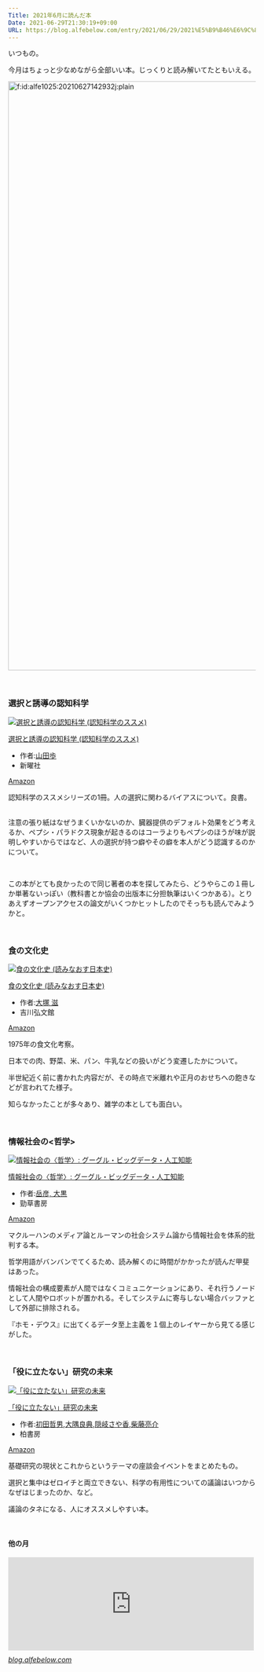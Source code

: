 ```yaml
---
Title: 2021年6月に読んだ本
Date: 2021-06-29T21:30:19+09:00
URL: https://blog.alfebelow.com/entry/2021/06/29/2021%E5%B9%B46%E6%9C%88%E3%81%AB%E8%AA%AD%E3%82%93%E3%81%A0%E6%9C%AC
---
```


<p>いつもの。</p>
<p>今月はちょっと少なめながら全部いい本。じっくりと読み解いてたともいえる。</p>
<p><img src="https://cdn-ak.f.st-hatena.com/images/fotolife/a/alfe1025/20210627/20210627142932.jpg" alt="f:id:alfe1025:20210627142932j:plain" width="1200" loading="lazy" title="" class="hatena-fotolife" itemprop="image" /></p>
<p> </p>

### 選択と誘導の認知科学

<div class="freezed">
<div class="hatena-asin-detail"><a href="https://www.amazon.co.jp/exec/obidos/ASIN/4788516187/ab1025-22/" class="hatena-asin-detail-image-link" target="_blank" rel="noopener"><img src="https://m.media-amazon.com/images/I/41i1rzicdSL._SL500_.jpg" class="hatena-asin-detail-image" alt="選択と誘導の認知科学 (認知科学のススメ)" title="選択と誘導の認知科学 (認知科学のススメ)" /></a>
<div class="hatena-asin-detail-info">
<p class="hatena-asin-detail-title"><a href="https://www.amazon.co.jp/exec/obidos/ASIN/4788516187/ab1025-22/" target="_blank" rel="noopener">選択と誘導の認知科学 (認知科学のススメ)</a></p>
<ul class="hatena-asin-detail-meta">
<li><span class="hatena-asin-detail-label">作者:</span><a href="http://d.hatena.ne.jp/keyword/%BB%B3%C5%C4%CA%E2" class="keyword">山田歩</a></li>
<li>新曜社</li>
</ul>
<a href="https://www.amazon.co.jp/exec/obidos/ASIN/4788516187/ab1025-22/" class="asin-detail-buy" target="_blank" rel="noopener">Amazon</a></div>
</div>
</div>
<p>認知科学のススメシリーズの1冊。人の選択に関わるバイアスについて。良書。</p>
<p><br />注意の張り紙はなぜうまくいかないのか、臓器提供のデフォルト効果をどう考えるか、ペプシ・パラドクス現象が起きるのはコーラよりもペプシのほうが味が説明しやすいからではなど、人の選択が持つ癖やその癖を本人がどう認識するのかについて。</p>
<p> </p>
<p>この本がとても良かったので同じ著者の本を探してみたら、どうやらこの１冊しか単著ないっぽい（教科書とか協会の出版本に分担執筆はいくつかある）。とりあえずオープンアクセスの論文がいくつかヒットしたのでそっちも読んでみようかと。</p>
<p> </p>

### 食の文化史

<div class="freezed">
<div class="hatena-asin-detail"><a href="https://www.amazon.co.jp/exec/obidos/ASIN/464207161X/ab1025-22/" class="hatena-asin-detail-image-link" target="_blank" rel="noopener"><img src="https://m.media-amazon.com/images/I/41hjp6xC22L._SL500_.jpg" class="hatena-asin-detail-image" alt="食の文化史 (読みなおす日本史)" title="食の文化史 (読みなおす日本史)" /></a>
<div class="hatena-asin-detail-info">
<p class="hatena-asin-detail-title"><a href="https://www.amazon.co.jp/exec/obidos/ASIN/464207161X/ab1025-22/" target="_blank" rel="noopener">食の文化史 (読みなおす日本史)</a></p>
<ul class="hatena-asin-detail-meta">
<li><span class="hatena-asin-detail-label">作者:</span><a href="http://d.hatena.ne.jp/keyword/%C2%E7%C4%CD%20%BC%A2" class="keyword">大塚 滋</a></li>
<li>吉川弘文館</li>
</ul>
<a href="https://www.amazon.co.jp/exec/obidos/ASIN/464207161X/ab1025-22/" class="asin-detail-buy" target="_blank" rel="noopener">Amazon</a></div>
</div>
</div>
<p>1975年の食文化考察。</p>
<p>日本での肉、野菜、米、パン、牛乳などの扱いがどう変遷したかについて。</p>
<p>半世紀近く前に書かれた内容だが、その時点で米離れや正月のおせちへの飽きなどが言われてた様子。</p>
<p>知らなかったことが多々あり、雑学の本としても面白い。</p>
<p> </p>

### 情報社会の&lt;哲学&gt;

<div class="freezed">
<div class="hatena-asin-detail"><a href="https://www.amazon.co.jp/exec/obidos/ASIN/4326154381/ab1025-22/" class="hatena-asin-detail-image-link" target="_blank" rel="noopener"><img src="https://m.media-amazon.com/images/I/51u-k1Fj0IL._SL500_.jpg" class="hatena-asin-detail-image" alt="情報社会の〈哲学〉: グーグル・ビッグデータ・人工知能" title="情報社会の〈哲学〉: グーグル・ビッグデータ・人工知能" /></a>
<div class="hatena-asin-detail-info">
<p class="hatena-asin-detail-title"><a href="https://www.amazon.co.jp/exec/obidos/ASIN/4326154381/ab1025-22/" target="_blank" rel="noopener">情報社会の〈哲学〉: グーグル・ビッグデータ・人工知能</a></p>
<ul class="hatena-asin-detail-meta">
<li><span class="hatena-asin-detail-label">作者:</span><a href="http://d.hatena.ne.jp/keyword/%B3%D9%C9%A7%2C%20%C2%E7%B9%F5" class="keyword">岳彦, 大黒</a></li>
<li>勁草書房</li>
</ul>
<a href="https://www.amazon.co.jp/exec/obidos/ASIN/4326154381/ab1025-22/" class="asin-detail-buy" target="_blank" rel="noopener">Amazon</a></div>
</div>
</div>
<p>マクルーハンのメディア論とルーマンの社会システム論から情報社会を体系的批判する本。</p>
<p>哲学用語がバンバンでてくるため、読み解くのに時間がかかったが読んだ甲斐はあった。</p>
<p>情報社会の構成要素が人間ではなくコミュニケーションにあり、それ行うノードとして人間やロボットが置かれる。そしてシステムに寄与しない場合バッファとして外部に排除される。</p>
<p>『ホモ・デウス』に出てくるデータ至上主義を１個上のレイヤーから見てる感じがした。</p>
<p> </p>

### 「役に立たない」研究の未来

<div class="freezed">
<div class="hatena-asin-detail"><a href="https://www.amazon.co.jp/exec/obidos/ASIN/B0921HZGWG/ab1025-22/" class="hatena-asin-detail-image-link" target="_blank" rel="noopener"><img src="https://m.media-amazon.com/images/I/51Q69V3cj2S._SL500_.jpg" class="hatena-asin-detail-image" alt="「役に立たない」研究の未来" title="「役に立たない」研究の未来" /></a>
<div class="hatena-asin-detail-info">
<p class="hatena-asin-detail-title"><a href="https://www.amazon.co.jp/exec/obidos/ASIN/B0921HZGWG/ab1025-22/" target="_blank" rel="noopener">「役に立たない」研究の未来</a></p>
<ul class="hatena-asin-detail-meta">
<li><span class="hatena-asin-detail-label">作者:</span><a href="http://d.hatena.ne.jp/keyword/%BD%E9%C5%C4%C5%AF%C3%CB" class="keyword">初田哲男</a>,<a href="http://d.hatena.ne.jp/keyword/%C2%E7%B6%F9%CE%C9%C5%B5" class="keyword">大隅良典</a>,<a href="http://d.hatena.ne.jp/keyword/%B1%A3%B4%F4%A4%B5%A4%E4%B9%E1" class="keyword">隠岐さや香</a>,<a href="http://d.hatena.ne.jp/keyword/%BC%C6%C6%A3%CE%BC%B2%F0" class="keyword">柴藤亮介</a></li>
<li>柏書房</li>
</ul>
<a href="https://www.amazon.co.jp/exec/obidos/ASIN/B0921HZGWG/ab1025-22/" class="asin-detail-buy" target="_blank" rel="noopener">Amazon</a></div>
</div>
</div>
<p>基礎研究の現状とこれからというテーマの座談会イベントをまとめたもの。</p>
<p>選択と集中はゼロイチと両立できない、科学の有用性についての議論はいつからなぜはじまったのか、など。</p>
<p>議論のタネになる、人にオススメしやすい本。</p>
<p> </p>
<h4>他の月</h4>
<p><iframe src="https://hatenablog-parts.com/embed?url=https%3A%2F%2Fblog.alfebelow.com%2Fentry%2F2021%2F06%2F01%2F2021%25E5%25B9%25B45%25E6%259C%2588%25E3%2581%25AB%25E8%25AA%25AD%25E3%2582%2593%25E3%2581%25A0%25E6%259C%25AC" title="2021年5月に読んだ本 - FUN YOU BLOG" class="embed-card embed-blogcard" scrolling="no" frameborder="0" style="display: block; width: 100%; height: 190px; max-width: 500px; margin: 10px 0px;"></iframe><cite class="hatena-citation"><a href="https://blog.alfebelow.com/entry/2021/06/01/2021%E5%B9%B45%E6%9C%88%E3%81%AB%E8%AA%AD%E3%82%93%E3%81%A0%E6%9C%AC">blog.alfebelow.com</a></cite></p>
<p> </p>
